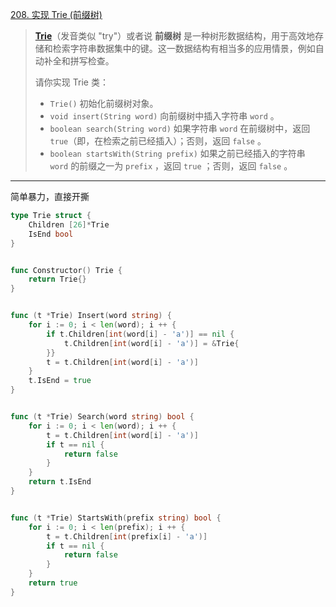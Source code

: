 [208. 实现 Trie (前缀树)](https://leetcode.cn/problems/implement-trie-prefix-tree/)

> **[Trie](https://baike.baidu.com/item/字典树/9825209?fr=aladdin)**（发音类似 "try"）或者说 **前缀树** 是一种树形数据结构，用于高效地存储和检索字符串数据集中的键。这一数据结构有相当多的应用情景，例如自动补全和拼写检查。
>
> 请你实现 Trie 类：
>
> - `Trie()` 初始化前缀树对象。
> - `void insert(String word)` 向前缀树中插入字符串 `word` 。
> - `boolean search(String word)` 如果字符串 `word` 在前缀树中，返回 `true`（即，在检索之前已经插入）；否则，返回 `false` 。
> - `boolean startsWith(String prefix)` 如果之前已经插入的字符串 `word` 的前缀之一为 `prefix` ，返回 `true` ；否则，返回 `false` 。

---

简单暴力，直接开撕

```go
type Trie struct {
    Children [26]*Trie
    IsEnd bool
}


func Constructor() Trie {
    return Trie{}
}


func (t *Trie) Insert(word string) {
    for i := 0; i < len(word); i ++ {
        if t.Children[int(word[i] - 'a')] == nil {
            t.Children[int(word[i] - 'a')] = &Trie{
        }}
        t = t.Children[int(word[i] - 'a')]
    }
    t.IsEnd = true
}


func (t *Trie) Search(word string) bool {
    for i := 0; i < len(word); i ++ {
        t = t.Children[int(word[i] - 'a')]
        if t == nil {
            return false
        }
    }
    return t.IsEnd
}


func (t *Trie) StartsWith(prefix string) bool {
    for i := 0; i < len(prefix); i ++ {
        t = t.Children[int(prefix[i] - 'a')]
        if t == nil {
            return false
        }
    }
    return true
}
```

